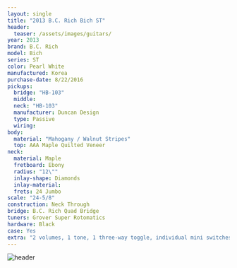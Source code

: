 ```yaml
---
layout: single
title: "2013 B.C. Rich Bich ST"
header:
  teaser: /assets/images/guitars/
year: 2013
brand: B.C. Rich
model: Bich
series: ST
color: Pearl White
manufactured: Korea
purchase-date: 8/22/2016
pickups:
  bridge: "HB-103"
  middle: 
  neck: "HB-103"
  manufacturer: Duncan Design
  type: Passive
  wiring: 
body:
  material: "Mahogany / Walnut Stripes"
  top: AAA Maple Quilted Veneer
neck:
  material: Maple
  fretboard: Ebony
  radius: "12\""
  inlay-shape: Diamonds
  inlay-material: 
  frets: 24 Jumbo
scale: "24-5/8"
construction: Neck Through
bridge: B.C. Rich Quad Bridge
tuners: Grover Super Rotomatics
hardware: Black
case: Yes
extra: "2 volumes, 1 tone, 1 three-way toggle, individual mini switches for pickup coil tap and reverse phase, and one 5-position varitone tone filter (All passive)"
---
```



![header](/assets/images/guitars/)

